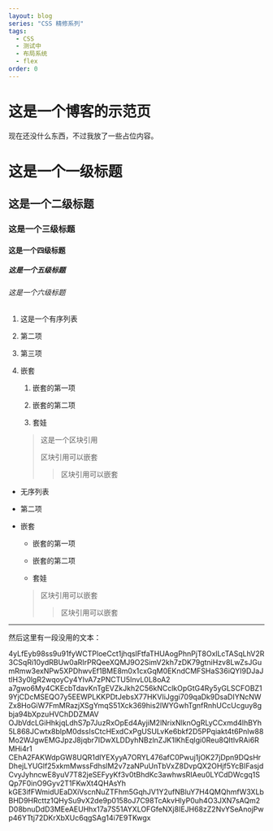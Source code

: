 ```yaml
---
layout: blog
series: "CSS 精修系列"
tags:
  - CSS
  - 测试中
  - 布局系统
  - flex
order: 0
---
```

# 这是一个博客的示范页

现在还没什么东西，不过我放了一些占位内容。

# 这是一个一级标题

## 这是一个二级标题

### 这是一个三级标题

#### 这是一个四级标题

##### 这是一个五级标题

###### 这是一个六级标题

1. 这是一个有序列表

2. 第二项

3. 第三项

4. 嵌套

    1. 嵌套的第一项

    2. 嵌套的第二项

    3. 套娃

      > 这是一个区块引用
      > 
      > 区块引用可以嵌套
      >
      > > 区块引用可以嵌套

* 无序列表

* 第二项

* 嵌套

    * 嵌套的第一项

    * 嵌套的第二项

    * 套娃
      
    > 区块引用可以嵌套
    >
    > > 区块引用可以嵌套

---

然后这里有一段没用的文本：

4yLfEyb98ss9u91fyWCTPloeCct1jhqsIFtfaTHUAogPhnPjT8OxlLcTASqLhV2R3CSqRi10ydRBUw0aRIrPRQeeXQMJ9O2SimV2kh7zDK79gtniHzv8LwZsJGumRmw3exNPw5XPDhwvEf1BME8m0x1cxGqM0EKndCMFSHaS36iQYI9DJaJtlH3y0lgR2wqoyCy4YIvA7zPNCTU5InvL0L8oA2
a7gwo6My4CKEcbTdavKnTgEVZkJkh2C56kNCclkOpGtG4Ry5yGLSCFOBZ19YjCDcMSEQO7y5EEWPLKKPDtJebsX77HKVIiJggi709qaDk9DsaDIYNcNWZx8HoGiW7FmMRazjXSgYmqS51Xck369his2lWYGwhTgnfRnhUCcUcguy8gbja94bXpzuHVChDDZMAV
OJbVdcLGiHhkjqLdhS7p7JuzRxOpEd4AyjiM2lNrixNlknOgRLyCCxmd4lhBYh5L868JCwtx8blpM0dssIsCtcHExdCxPgUSULvKe6bkf2D5PPqiakt4t6Pnlw88Mo2WJgwEMGJpzJ8jqbr7IDwXLDDyhNBzlnZJK1lKhEqlgi0Reu8QItlvRAi6RMHi4r1
CEhA2FAKWdpGW8UQR1dlYEXyyA7ORYL476afC0Pwuj1jOK27jDpn9DQsHrDhejLYUGlf25xkmMwssFdhslM2v7zaNPuUnTbVxZ8DvpQX2OHjf5YcBIFasjdCvyJyhncwE8yuV7T82jeSEFyyKf3v0tBhdKc3awhwsRIAeu0LYCdDWcgq1SQp7F0inO9Gyv2T1FKwXt4QHAsYh
kGE3ifFWmidUEaDXiVscnNuZTFhm5GqhJV1Y2ufNBluY7H4QMQhmfW3XLbBHD9HRcttz1QHySu9vX2de9p0158oJ7C98TcAkvHlyP0uh4O3JXN7sAQm2D08bnuDdD3MEeAEUHhx17a7S51AYXLOFGfeNXj8IEJH68zZ2NvYSeAnojPwp46YTtj72DKrXbXUc6qgSAg14i7E9TKwgx
